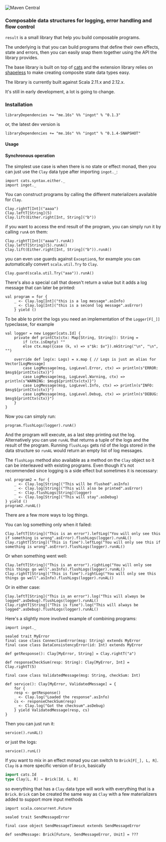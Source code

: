 ![Maven Central](https://maven-badges.herokuapp.com/maven-central/me.16s/ingot_2.12/badge.svg)

### Composable data structures for logging, error handling and flow control

`result` is a small library that help you build composable programs.

The underlying is that you can build programs that define their own effects, state and errors, then
you can easily snap them together using the API the library provides.

The base library is built on top of [cats](https://typelevel.org/cats/) and the extension library
relies on [shapeless](https://github.com/milessabin/shapeless) to make creating composite state
data types easy.

The library is currently built against Scala 2.11.x and 2.12.x.

It's still in early development, a lot is going to change.

### Installation

```
libraryDependencies += "me.16s" %% "ingot" % "0.1.3"
```

or, the latest dev version is

```
libraryDependencies += "me.16s" %% "ingot" % "0.1.4-SNAPSHOT"
```


#### Usage

#### Synchronous operation

The simplest use case is when there is no state or effect monad, then you can just use the `Clay` data type after importing `ingot._`:

```tut:silent
import cats.syntax.either._
import ingot._
```

You can construct programs by calling the different materializers available for `Clay`.

```tut:silent
Clay.rightT[Int]("aaaa")
Clay.leftT[String](5)
Clay.lift(Either.right[Int, String]("b"))
```

if you want to access the end result of the program, you can simply run it by calling `runA` on them:

```tut
Clay.rightT[Int]("aaaa").runA()
Clay.leftT[String](5).runA()
Clay.lift(Either.right[Int, String]("b")).runA()
```

you can even use guards against `Exception`s, for example you can automatically convert `scala.util.Try` to `Clay`.

```tut
Clay.guard(scala.util.Try("aaa")).runA()
```

There's also a special call that doesn't return a value but it adds a log message that can
later be printed:

```tut:silent
val program = for {
    _ <- Clay.log[Int]("this is a log message".asInfo)
    _ <- Clay.log[Int]("this is a second log message".asError)
    } yield ()
```

To be able to print the logs you need an implementation of the `Logger[F[_]]` typeclasse,
for example


```tut:silent
val logger = new Logger[cats.Id] {
    private def printCtx(ctx: Map[String, String]): String =
        if (ctx.isEmpty) ""
        else ctx.map({case (k, v) => s"$k: $v"}).mkString("\n", "\n", "")

    override def log(x: Logs) = x.map { // Logs is just an alias for Vector[LogMessage]
        case LogMessage(msg, LogLevel.Error, ctx) => println(s"ERROR: $msg${printCtx(ctx)}") 
        case LogMessage(msg, LogLevel.Warning, ctx) => println(s"WARNING: $msg${printCtx(ctx)}") 
        case LogMessage(msg, LogLevel.Info, ctx) => println(s"INFO: $msg${printCtx(ctx)}") 
        case LogMessage(msg, LogLevel.Debug, ctx) => println(s"DEBUG: $msg${printCtx(ctx)}") 
    }
}

```

Now you can simply run:

```tut
program.flushLogs(logger).runA()
```

And the program will execute, as a last step printing out the log. Alternatively you can use
`runAL` that returns a tuple of the logs and the result of the program. Running `flushLogs` gets
rid of the logs stored in the data structure so `runAL` would return an empty list of log messages.

The `flushLogs` method also available as a method on the `Clay` object so it can be interleaved with
existing programs. Even though it's not recommended since logging is a side effect but sometimes it is
necessary:

```tut:silent
val program2 = for {
    _ <- Clay.log[String]("This will be flushed".asInfo)
    _ <- Clay.log[String]("This will also be printed".asError)
    _ <- Clay.flushLogs[String](logger)
    _ <- Clay.log[String]("This will stay".asDebug)
} yield ()
program2.runAL()
```

There are a few more ways to log things.

You can log something only when it failed:

```tut
Clay.leftT[String]("This is an error").leftLog("You will only see this if something is wrong".asError).flushLogs(logger).runAL()
Clay.rightT[String]("This is fine").leftLog("You will only see this if something is wrong".asError).flushLogs(logger).runAL()
```

Or when something went well:

```tut
Clay.leftT[String]("This is an error").rightLog("You will only see this things go well".asInfo).flushLogs(logger).runAL()
Clay.rightT[String]("This is fine").rightLog("You will only see this things go well".asInfo).flushLogs(logger).runAL()
```

Or in either case:

```tut
Clay.leftT[String]("This is an error").log("This will always be logged".asDebug).flushLogs(logger).runAL()
Clay.rightT[String]("This is fine").log("This will always be logged".asDebug).flushLogs(logger).runAL()
```


Here's a slightly more involved example of combining programs:

```tut:silent
import ingot._

sealed trait MyError
final case class ConnectionError(msg: String) extends MyError
final case class DataConsistencyError(id: Int) extends MyError

def getResponse(): Clay[MyError, String] = Clay.rightT("a")

def responseCheckSum(resp: String): Clay[MyError, Int] = Clay.rightT(5)

final case class ValidatedMessage(msg: String, checkSum: Int)

def service(): Clay[MyError, ValidatedMessage] = {
    for {
    resp <- getResponse()
    _ <- Clay.log("Loaded the response".asInfo)
    cs <- responseCheckSum(resp)
    _ <- Clay.log("Got the checksum".asDebug)
    } yield ValidatedMessage(resp, cs)
}
```


Then you can just run it:

```tut
service().runAL()
```

or just the logs:

```tut
service().runL()
```

If you want to mix in an effect monad you can switch to `Brick[F[_], L, R]`. `Clay` is a more specific version of `Brick`,
basically

```scala
import cats.Id
type Clay[L, R] = Brick[Id, L, R]
```

so everything that has a `Clay` data type will work with everything that is a `Brick`. `Brick` can be created the same
way as `Clay` with a few materializers added to support more input methods

```tut:silent
import scala.concurrent.Future

sealed trait SendMessageError

final case object SendMessageTimeout extends SendMessageError

def sendMessage: Brick[Future, SendMessageError, Unit] = ??? 
```


